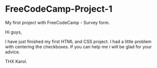 # FreeCodeCamp-Project-1
My first project with FreeCodeCamp - Survey form.

Hi guys,

I have just finished my first HTML and CSS project. I had a little problem with centering the checkboxes. If you can help me i will be glad for your advice.

THX Karol.
